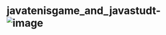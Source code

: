 # javatenisgame_and_javastudt- ![image](https://github.com/nanandive/javatenisgame_and_javastudt-/assets/117037428/2feb610d-b37c-4b71-bdb2-17900f172f6d)
